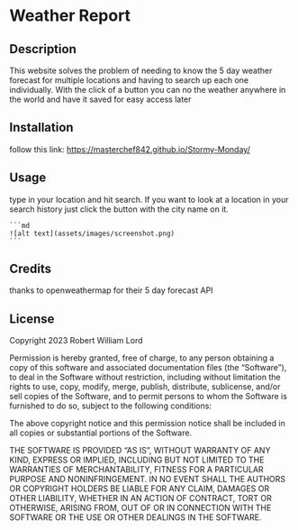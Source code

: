 # Weather Report

## Description

This website solves the problem of needing to know the 5 day weather forecast for multiple locations and having to search up each one individually. With the click of a button you can no the weather anywhere in the world and have it saved for easy access later  

## Installation

follow this link: https://masterchef842.github.io/Stormy-Monday/ 

## Usage

type in your location and hit search. If you want to look at a location in your search history just click the button with the city name on it.

    ```md
    ![alt text](assets/images/screenshot.png)
    ```

## Credits

thanks to openweathermap for their 5 day forecast API

## License

Copyright 2023 Robert William Lord

Permission is hereby granted, free of charge, to any person obtaining a copy of this software and associated documentation files (the “Software”), to deal in the Software without restriction, including without limitation the rights to use, copy, modify, merge, publish, distribute, sublicense, and/or sell copies of the Software, and to permit persons to whom the Software is furnished to do so, subject to the following conditions:

The above copyright notice and this permission notice shall be included in all copies or substantial portions of the Software.

THE SOFTWARE IS PROVIDED “AS IS”, WITHOUT WARRANTY OF ANY KIND, EXPRESS OR IMPLIED, INCLUDING BUT NOT LIMITED TO THE WARRANTIES OF MERCHANTABILITY, FITNESS FOR A PARTICULAR PURPOSE AND NONINFRINGEMENT. IN NO EVENT SHALL THE AUTHORS OR COPYRIGHT HOLDERS BE LIABLE FOR ANY CLAIM, DAMAGES OR OTHER LIABILITY, WHETHER IN AN ACTION OF CONTRACT, TORT OR OTHERWISE, ARISING FROM, OUT OF OR IN CONNECTION WITH THE SOFTWARE OR THE USE OR OTHER DEALINGS IN THE SOFTWARE.